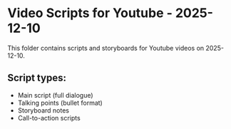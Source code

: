 # Video Scripts for Youtube - 2025-12-10

This folder contains scripts and storyboards for Youtube videos on 2025-12-10.

## Script types:
- Main script (full dialogue)
- Talking points (bullet format)
- Storyboard notes
- Call-to-action scripts

